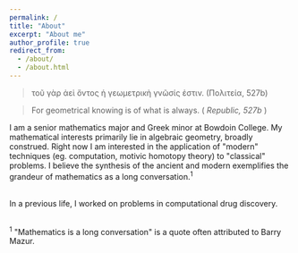 ```yaml
---
permalink: /
title: "About"
excerpt: "About me"
author_profile: true
redirect_from: 
  - /about/
  - /about.html
---
```

<blockquote>
  τοῦ γὰρ ἀεὶ ὄντος ἡ γεωμετρικὴ γνῶσίς ἐστιν. (Πολιτεία, 527b)
</blockquote>
<blockquote>
  For geometrical knowing is of what is always. (<i> Republic, 527b </i>)
</blockquote>
I am a senior mathematics major and Greek minor at Bowdoin College. My mathematical interests primarily lie in algebraic geometry, broadly construed. Right now I am interested in the application of "modern" techniques (eg. computation, motivic homotopy theory) to "classical" problems. I believe the synthesis of the ancient and modern exemplifies the grandeur of mathematics as a long conversation.<sup>1</sup>
<br/><br/>

In a previous life, I worked on problems in computational drug discovery. <br/><br/>

<sup>1</sup> "Mathematics is a long conversation" is a quote often attributed to Barry Mazur.
